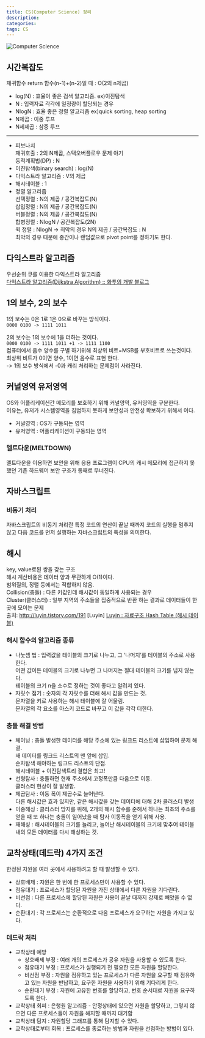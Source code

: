 ```yaml
---
title: CS(Computer Science) 정리
description: 
categories: 
tags: CS
---
```


![Computer Science](https://i.ytimg.com/vi/SzJ46YA_RaA/maxresdefault.jpg)

## 시간복잡도

재귀함수 return 함수(n-1)+(n-2)일 때 : O(2의 n제곱)

* log(N) : 효율이 좋은 검색 알고리즘. ex)이진탐색
* N : 입력자료 각각에 일정량이 할당되는 경우
* NlogN : 효율 좋은 정렬 알고리즘 ex)quick sorting, heap sorting
* N제곱 : 이중 루프
* N세제곱 : 삼중 루프

---

* 피보나치  
  재귀호출 : 2의 N제곱, 스택오버플로우 문제 야기  
  동적계획법(DP) : N  
* 이진탐색(binary search) : log(N)
* 다익스트라 알고리즘 : V의 제곱
* 해시테이블 : 1
* 정렬 알고리즘  
  선택정렬 : N의 제곱 / 공간복잡도(N)  
  삽입정렬 : N의 제곱 / 공간복잡도(N)  
  버블정렬 : N의 제곱 / 공간복잡도(N)  
  합병정렬 : NlogN / 공간복잡도(2N)  
  퀵 정렬 : NlogN -> 최악의 경우 N의 제곱 / 공간복잡도 : N  
    최악의 경우 때문에 중간이나 랜덤값으로 pivot point를 정하기도 한다.

## 다익스트라 알고리즘

우선순위 큐를 이용한 다익스트라 알고리즘  
[다익스트라 알고리즘(Dijkstra Algorithm) :: 화투의 개발 블로그](http://hsp1116.tistory.com/42)

## 1의 보수, 2의 보수

1의 보수는 0은 1로 1은 0으로 바꾸는 방식이다.  
`0000 0100 -> 1111 1011`

2의 보수는 1의 보수에 1을 더하는 것이다.  
`0000 0100 -> 1111 1011 +1 -> 1111 1100`  
컴퓨터에서 음수 양수를 구별 하기위해 최상위 비트=MSB를 부호비트로 쓰는것이다.  
최상위 비트가 0이면 양수, 1이면 음수로 표현 한다.  
-> 1의 보수 방식에서 -0과 캐리 처리하는 문제점이 사라진다.  

## 커널영역 유저영역

OS와 어플리케이션간 메모리를 보호하기 위해 커널영역, 유저영역을 구분한다.  
이유는, 유저가 시스템영역을 침범하지 못하게 보안성과 안전성 확보하기 위해서 이다.  

* 커널영역 : OS가 구동되는 영역
* 유저영역 : 어플리케이션이 구동되는 영역

### 멜트다운(MELTDOWN)

멜트다운을 이용하면 보안을 위해 응용 프로그램이 CPU의 캐시 메모리에 접근하지 못했던 기존 하드웨어 보안 구조가 통째로 무너진다.

## 자바스크립트

### 비동기 처리

자바스크립트의 비동기 처리란 특정 코드의 연산이 끝날 때까지 코드의 실행을 멈추지 않고 다음 코드를 먼저 실행하는 자바스크립트의 특성을 의미한다.

## 해시

key, value로된 쌍을 갖는 구조  
해시 계산비용은 데이터 양과 무관하게 O(1)이다.  
범위질의, 정렬 등에서는 적합하지 않음.  
Collision(충돌) : 다른 키값인데 해시값이 동일하게 사용되는 경우  
Cluster(클러스터) : 일부 지역의 주소들을 집중적으로 반환 하는 결과로 데이터들이 한 곳에 모이는 문제  
출처: http://luyin.tistory.com/191 [Luyin]
[Luyin : 자료구조 Hash Table (해시 테이블)](http://luyin.tistory.com/191)

### 해시 함수의 알고리즘 종류

* 나눗셈 법
  : 입력값을 테이블의 크기로 나누고, 그 ‘나머지’를 테이블의 주소로 사용한다.  
    어떤 값이든 테이블의 크기로 나누면 그 나머지는 절대 테이블의 크기를 넘지 않는다.  
    테이블의 크기 n을 소수로 정하는 것이 좋다고 알려져 있다.
* 자릿수 접기
  : 숫자의 각 자릿수를 더해 해시 값을 만드는 것.  
    문자열을 키로 사용하는 해시 테이블에 잘 어울림.  
    문자열의 각 요소를 아스키 코드로 바꾸고 이 값을 각각 더한다.

### 충돌 해결 방법

* 체이닝
  : 충돌 발생한 데이터를 해당 주소에 있는 링크드 리스트에 삽입하여 문제 해결.  
    새 데이터를 링크드 리스트의 맨 앞에 삽입.  
    순차탐색 해야하는 링크드 리스트의 단점.  
    해시테이블 + 이진탐색트리 결합은 최고!
* 선형탐사
  : 충돌하면 현재 주소에서 고정폭만큼 다음으로 이동.  
    클러스터 현상이 잘 발생함.
* 제곱탐사
  : 이동 폭이 제곱수로 늘어난다.  
    다른 해시값은 효과 있지만, 같은 해시값을 갖는 데이터에 대해 2차 클러스터 발생
* 이중해싱
  : 클러스터 방지를 위해, 2개의 해시 함수를 준해서 하나는 최초의 주소를 얻을 때 또 하나는 충돌이 일어났을 때 탐사 이동폭을 얻기 위해 사용.
* 재해싱
  : 해시테이블의 크기를 늘리고, 늘어난 해시테이블의 크기에 맞추어 테이블 내의 모든 데이터를 다시 해싱하는 것.

## 교착상태(데드락) 4가지 조건

한정된 자원을 여러 곳에서 사용하려고 할 때 발생할 수 있다.

* 상호배제
  : 자원은 한 번에 한 프로세스만이 사용할 수 있다.
* 점유대기
  : 프로세스가 할당된 자원을 가진 상태에서 다른 자원을 기다린다.
* 비선점
  : 다른 프로세스에 할당된 자원은 사용이 끝날 때까지 강제로 빼앗을 수 없다.
* 순환대기
  : 각 프로세스는 순환적으로 다음 프로세스가 요구하는 자원을 가지고 있다.

### 데드락 처리

* 교착상태 예방
  * 상호배제 부정
    : 여러 개의 프로세스가 공유 자원을 사용할 수 있도록 한다.
  * 점유대기 부정
    : 프로세스가 실행되기 전 필요한 모든 자원을 할당한다.
  * 비선점 부정
    : 자원을 점유하고 있는 프로세스가 다른 자원을 요구할 때 점유하고 있는 자원을 반납하고, 요구한 자원을 사용하기 위해 기다리게 한다.
  * 순환대기 부정
    : 자원에 고유한 번호를 할당하고, 번호 순서대로 자원을 요구하도록 한다.
* 교착상태 회피
  : 은행원 알고리즘 - 안정상태에 있으면 자원을 할당하고, 그렇지 않으면 다른 프로세스들이 자원을 해지할 때까지 대기함
* 교착상태 탐지
  : 자원할당 그래프를 통해 탐지할 수 있다.
* 교착상태로부터 회복
  : 프로세스를 종료하는 방법과 자원을 선점하는 방법이 있다.